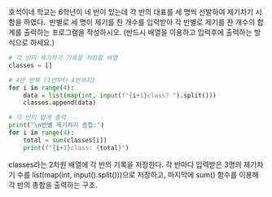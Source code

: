 호석이네 학교는 6학년이 네 반이 있는데 각 반의 대표를 세 명씩 선발하여 제기차기 시합을 하였다. 
반별로 세 명이 제기를 찬 개수를 입력받아 각 반별로 제기를 찬 개수의 합계를 출력하는 프로그램을 작성하시오.
(반드시 배열을 이용하고 입력후에 출력하는 방식으로 하세요.)
```py
# 각 반의 제기차기 기록을 저장할 배열
classes = []

# 4반 반복 (1반부터 4반까지)
for i in range(4):
    data = list(map(int, input(f"{i+1}class? ").split()))
    classes.append(data)

# 각 반의 합계 출력
print("\n반별 제기차기 총합:")
for i in range(4):
    total = sum(classes[i])
    print(f"{i+1}class: {total}")
```
classes라는 2차원 배열에 각 반의 기록을 저장한다.
각 반마다 입력받은 3명의 제기차기 수를 list(map(int, input().split()))으로 저장하고,
마지막에 sum() 함수를 이용해 각 반의 총합을 출력하는 구조.
